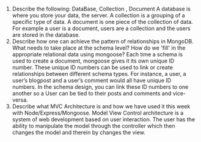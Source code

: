 1.	Describe the following: DataBase, Collection , Document
A database is where you store your data, the server. A collection is a grouping of a specific type of data. A document is one piece of the collection of data. For example a user is a document, users are a collection and the users are stored in the database.
2.	Describe how one can achieve the pattern of relationships in MongoDB. What needs to take place at the schema level? How do we 'fill' in the appropriate relational data using mongoose?
Each time a schema is used to create a document, mongoose gives it its own unique ID number. These unique ID numbers can be used to link or create relationships between different schema types. For instance, a user, a user’s blogpost and a user’s comment would all have unique ID numbers. In the schema design, you can link these ID numbers to one another so a User can be tied to their posts and comments and vice-versa.
3.	Describe what MVC Architecture is and how we have used it this week with Node/Express/Mongoose.
Model View Control architecture is a system of web development based on user interaction. The user has the ability to manipulate the model through the controller which then changes the model and therein by changes the view. 
